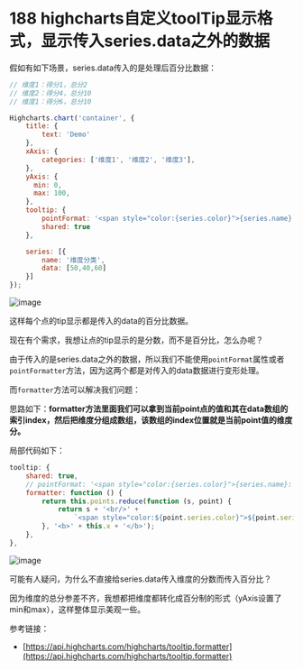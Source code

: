 # 188 highcharts自定义toolTip显示格式，显示传入series.data之外的数据

假如有如下场景，series.data传入的是处理后百分比数据：

```javascript
// 维度1：得分1，总分2
// 维度2：得分4，总分10
// 维度1：得分6，总分10

Highcharts.chart('container', {
    title: {
        text: 'Demo'
    },
    xAxis: {
        categories: ['维度1', '维度2', '维度3'],
    },
    yAxis: {
      min: 0,
      max: 100,
    },
    tooltip: {
        pointFormat: '<span style="color:{series.color}">{series.name}: <b>{point.y:,.0f}%</b><br/>',
        shared: true
    },

    series: [{
        name: '维度分类',
        data: [50,40,60]
    }]
});
```

![image](https://user-images.githubusercontent.com/23518990/103338512-9a1e1500-4ab9-11eb-8e86-d77ec6b77c27.png)

这样每个点的tip显示都是传入的data的百分比数据。

现在有个需求，我想让点的tip显示的是分数，而不是百分比，怎么办呢？

由于传入的是series.data之外的数据，所以我们不能使用`pointFormat`属性或者`pointFormatter`方法，因为这两个都是对传入的data数据进行变形处理。

而`formatter`方法可以解决我们问题：

思路如下：**formatter方法里面我们可以拿到当前point点的值和其在data数组的索引index，然后把维度分组成数组，该数组的index位置就是当前point值的维度分。**

局部代码如下：

```javascript
tooltip: {
    shared: true,
    // pointFormat: '<span style="color:{series.color}">{series.name}: <b>{point.y:,.0f}%</b><br/>',
    formatter: function () {
        return this.points.reduce(function (s, point) {
            return s + '<br/>' +
                `<span style="color:${point.series.color}">${point.series.name}</span>` + ': ' + me.catescore[point.point.index] + '分';
        }, '<b>' + this.x + '</b>');
    },
},
```

![image](https://user-images.githubusercontent.com/23518990/103338539-abffb800-4ab9-11eb-8aa0-1988b5fa7cbb.png)

可能有人疑问，为什么不直接给series.data传入维度的分数而传入百分比？

因为维度的总分参差不齐，我想都把维度都转化成百分制的形式（yAxis设置了min和max），这样整体显示美观一些。

参考链接：

* [https://api.highcharts.com/highcharts/tooltip.formatter](https://api.highcharts.com/highcharts/tooltip.formatter)

